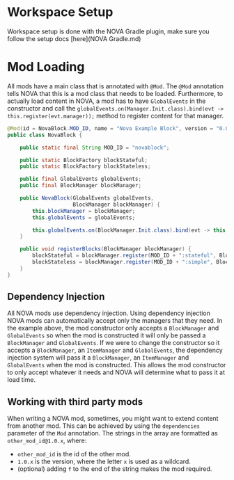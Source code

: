 # Workspace Setup

Workspace setup is done with the NOVA Gradle plugin, make sure you follow the setup docs [here](NOVA Gradle.md)

# Mod Loading
All mods have a main class that is annotated with `@Mod`. The `@Mod` annotation tells NOVA that this is a mod class that needs to be loaded. Furthermore, to actually load content in NOVA, a mod has to have `GlobalEvents` in the constructor and call the `globalEvents.on(Manager.Init.class).bind(evt -> this.register(evt.manager));` method to register content for that manager.

```java
@Mod(id = NovaBlock.MOD_ID, name = "Nova Example Block", version = "0.0.1", novaVersion = "0.1.0")
public class NovaBlock {

    public static final String MOD_ID = "novablock";

    public static BlockFactory blockStateful;
    public static BlockFactory blockStateless;

    public final GlobalEvents globalEvents;
    public final BlockManager blockManager;

    public NovaBlock(GlobalEvents globalEvents,
                     BlockManager blockManager) {
        this.blockManager = blockManager;
        this.globalEvents = globalEvents;

        this.globalEvents.on(BlockManager.Init.class).bind(evt -> this.registerBlocks(evt.manager));
    }

    public void registerBlocks(BlockManager blockManager) {
        blockStateful = blockManager.register(MOD_ID + ":stateful", BlockStateful::new);
        blockStateless = blockManager.register(MOD_ID + ":simple", BlockStateless::new);
    }
}
```

## Dependency Injection
All NOVA mods use dependency injection. Using dependency injection NOVA mods can automatically accept only the managers that they need. In the example above, the mod constructor only accepts a `BlockManager` and `GlobalEvents` so when the mod is constructed it will only be passed a `BlockManager` and `GlobalEvents`. If we were to change the constructor so it accepts a `BlockManager`, an `ItemManager` and `GlobalEvents`, the dependency injection system will pass it a `BlockManager`, an `ItemManager` and `GlobalEvents` when the mod is constructed. This allows the mod constructor to only accept whatever it needs and NOVA will determine what to pass it at load time.

## Working with third party mods
When writing a NOVA mod, sometimes, you might want to extend content from another mod. This can be achieved by using the `dependencies` parameter of the `Mod` annotation. The strings in the array are formatted as `other_mod_id@1.0.x`, where:

- `other_mod_id` is the id of the other mod.
- `1.0.x` is the version, where the letter `x` is used as a wildcard.
- (optional) adding `f` to the end of the string makes the mod required.
